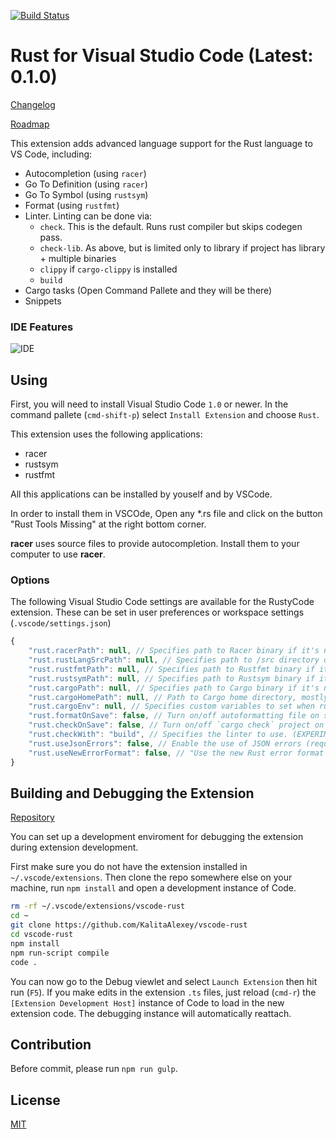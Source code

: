 [![Build Status](https://api.travis-ci.org/KalitaAlexey/vscode-rust.svg)](https://travis-ci.org/KalitaAlexey/vscode-rust)

# Rust for Visual Studio Code (Latest: 0.1.0)

[Changelog](CHANGELOG.md)

[Roadmap](ROADMAP.md)

This extension adds advanced language support for the Rust language to VS Code, including:

- Autocompletion (using `racer`)
- Go To Definition (using `racer`)
- Go To Symbol (using `rustsym`)
- Format (using `rustfmt`)
- Linter. Linting can be done via:
	- `check`. This is the default. Runs rust compiler but skips codegen pass.
	- `check-lib`. As above, but is limited only to library if project has library + multiple binaries
	- `clippy` if `cargo-clippy` is installed
	- `build`
- Cargo tasks (Open Command Pallete and they will be there)
- Snippets


### IDE Features
![IDE](images/ide_features.png)

## Using

First, you will need to install Visual Studio Code `1.0` or newer. In the command pallete (`cmd-shift-p`) select `Install Extension` and choose `Rust`.

This extension uses the following applications:

* racer
* rustsym
* rustfmt

All this applications can be installed by youself and by VSCode.

In order to install them in VSCOde, Open any *.rs file and click on the button "Rust Tools Missing" at the right bottom corner.

**racer** uses source files to provide autocompletion. Install them to your computer to use **racer**.

### Options

The following Visual Studio Code settings are available for the RustyCode extension. These can be set in user preferences or workspace settings (`.vscode/settings.json`)

```javascript
{
	"rust.racerPath": null, // Specifies path to Racer binary if it's not in PATH
	"rust.rustLangSrcPath": null, // Specifies path to /src directory of local copy of Rust sources
	"rust.rustfmtPath": null, // Specifies path to Rustfmt binary if it's not in PATH
	"rust.rustsymPath": null, // Specifies path to Rustsym binary if it's not in PATH
	"rust.cargoPath": null, // Specifies path to Cargo binary if it's not in PATH
	"rust.cargoHomePath": null, // Path to Cargo home directory, mostly needed for racer. Needed only if using custom rust installation.
	"rust.cargoEnv": null, // Specifies custom variables to set when running cargo. Useful for crates which use env vars in their build.rs (like openssl-sys).
	"rust.formatOnSave": false, // Turn on/off autoformatting file on save (EXPERIMENTAL)
	"rust.checkOnSave": false, // Turn on/off `cargo check` project on save (EXPERIMENTAL)
	"rust.checkWith": "build", // Specifies the linter to use. (EXPERIMENTAL)
	"rust.useJsonErrors": false, // Enable the use of JSON errors (requires Rust 1.7+). Note: This is an unstable feature of Rust and is still in the process of being stablised
	"rust.useNewErrorFormat": false, // "Use the new Rust error format (RUST_NEW_ERROR_FORMAT=true). Note: This flag is mutually exclusive with `useJsonErrors`.
}
```

## Building and Debugging the Extension

[Repository](https://github.com/KalitaAlexey/vscode-rust)

You can set up a development enviroment for debugging the extension during extension development.

First make sure you do not have the extension installed in `~/.vscode/extensions`. Then clone the repo somewhere else on your machine, run `npm install` and open a development instance of Code.

```bash
rm -rf ~/.vscode/extensions/vscode-rust
cd ~
git clone https://github.com/KalitaAlexey/vscode-rust
cd vscode-rust
npm install
npm run-script compile
code .
```

You can now go to the Debug viewlet and select `Launch Extension` then hit run (`F5`).
If you make edits in the extension `.ts` files, just reload (`cmd-r`) the `[Extension Development Host]` instance of Code to load in the new extension code.  The debugging instance will automatically reattach.

## Contribution
Before commit, please run `npm run gulp`.

## License
[MIT](LICENSE)
